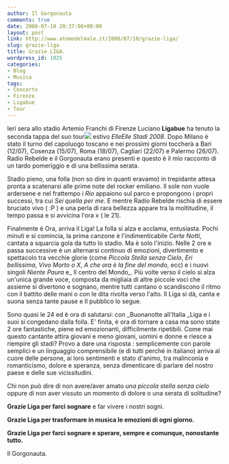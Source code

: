 ```yaml
---
author: Il Gorgonauta
comments: true
date: 2008-07-10 20:37:08+00:00
layout: post
link: http://www.atomodelmale.it/2008/07/10/grazie-liga/
slug: grazie-liga
title: Grazie LIGA.
wordpress_id: 1025
categories:
- Blog
- Musica
tags:
- Concerto
- Firenze
- Ligabue
- Tour
---
```


Ieri sera allo stadio Artemio Franchi di Firenze Luciano **Ligabue** ha tenuto la seconda tappa del suo tour![](http://www.atomodelmale.it/wp-content/uploads/2008/10/ligabue-287x300.gif) estivo _ElleElle Stadi 2008_. Dopo Milano è stato il turno del capoluogo toscano e nei prossimi giorni toccherà a Bari (12/07), Cosenza (15/07), Roma (18/07), Cagliari (22/07) e Palermo (26/07). Radio Rebelde e il Gorgonauta erano presenti e questo è il mio racconto di un tardo pomeriggio e di una bellissima serata.

Stadio pieno, una folla (non so dire in quanti eravamo) in trepidante attesa pronta a scatenarsi alle prime note del rocker emiliano. Il sole non vuole ardersene e nel frattempo i _Rio_ appaiono sul parco e propongono i propri successi, tra cui _Sei quella per me_. E mentre Radio Rebelde rischia di essere bruciato vivo (  :P ) e una perla di rara bellezza appare tra la moltitudine, il tempo passa  e si avvicina l'ora x ( le 21).

<!-- more -->


Finalmente è Ora, arriva il Liga! La folla si alza e acclama, entusiasta. Pochi minuti e si comincia, la prima canzone è l'indimenticabile _Certe Notti_, cantata a squarcia gola da tutto lo stadio. Ma è solo l'inizio. Nelle 2 ore e passa successive è un alternarsi continuo di emozioni, divertimento e spettacolo tra vecchie glorie (come _Piccola Stella senza Cielo_, _Eri bellissima_, _Vivo Morto o X_, _A che ora è la fine del mondo_, ecc) e i nuovi singoli _Niente Paura_ e_ Il centro del Mondo_. Più volte verso il cielo si alza un'unica grande voce, composta da migliaia di altre piccole voci che assieme si divertono e sognano, mentre tutti cantano o scandiscono il ritmo con il battito delle mani o con le dita rivolta verso l'alto. Il Liga si dà, canta e suona senza tante pause e Il pubblico lo segue.

Sono quasi le 24 ed è ora di salutarsi: con _Buonanotte all'Italia _Liga e i suoi si congedano dalla folla. E' finita, è ora di tornare a casa ma sono state 2 ore fantastiche, piene ed emozionanti, difficilmente ripetibili. Come mai questo cantante attira giovani e meno giovani, uomini e donne e riesce a riempire gli stadi? Provo a dare una risposta : semplicemente con parole semplici e un linguaggio comprensibile (e di tutti perché in italiano) arriva al cuore delle persone, ai loro sentimenti e stato d'animo, tra malinconia e romanticismo, dolore e speranza, senza dimenticare di parlare del nostro paese e delle sue vicissitudini.

Chi non può dire di non avere/aver amato _una piccola stella senza cielo_ oppure di non aver vissuto un momento di dolore o una serata di solitudine?

**Grazie Liga per farci sognare** e far vivere i nostri sogni.

**Grazie Liga per trasformare in musica le emozioni di ogni giorno.**

****Grazie Liga per farci sognare** e sperare, sempre e comunque, nonostante tutto.**

Il Gorgonauta.
